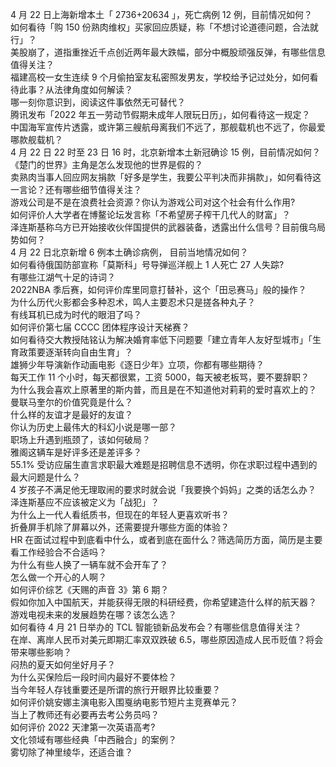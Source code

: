 4 月 22 日上海新增本土「 2736+20634 」，死亡病例 12 例，目前情况如何？  
如何看待「购 150 份熟肉维权」买家回应质疑，称「不想讨论道德问题，合法就行」？  
美股崩了，道指重挫近千点创近两年最大跌幅，部分中概股顽强反弹，有哪些信息值得关注？  
福建高校一女生连续 9 个月偷拍室友私密照发男友，学校给予记过处分，如何看待此事？从法律角度如何解读？  
哪一刻你意识到，阅读这件事依然无可替代？  
腾讯发布「2022 年五一劳动节假期未成年人限玩日历」，如何看待这一规定？  
中国海军宣传片透露，或许第三艘航母离我们不远了，那舰载机也不远了，你最爱哪款舰载机？  
4 月 22 日 22 时至 23 日 16 时，北京新增本土新冠确诊 15 例，目前情况如何？  
《楚门的世界》主角是怎么发现他的世界是假的？  
卖熟肉当事人回应网友捐款「好多是学生，我要公平判决而非捐款」，如何看待这一言论？还有哪些细节值得关注？  
游戏公司是不是在浪费社会资源？你认为游戏公司对这个社会有什么作用?  
如何评价人大学者在博鳌论坛发言称「不希望房子榨干几代人的财富」？  
泽连斯基称乌方已开始接收伙伴国提供的武器装备，透露出什么信号？目前俄乌局势如何？  
4 月 22 日北京新增 6 例本土确诊病例， 目前当地情况如何？  
如何看待俄国防部宣称「莫斯科」号导弹巡洋舰上 1 人死亡 27 人失踪?  
有哪些江湖气十足的诗词？  
2022NBA 季后赛，如何评价库里同意打替补，这个「田忌赛马」般的操作？  
为什么历代火影都会多种忍术，鸣人主要忍术只是搓各种丸子？  
有线耳机已成为时代的眼泪了吗？  
如何评价第七届 CCCC 团体程序设计天梯赛？  
如何看待交大教授陆铭认为解决婚育率低下问题要「建立青年人友好型城市」「生育政策要逐渐转向自由生育」？  
雄狮少年导演新作动画电影《逐日少年》立项，你都有哪些期待？  
每天工作 11 个小时，每天都很累，工资 5000，每天被老板骂，要不要辞职？  
为什么我会喜欢上原著里的斯内普，而且是在不知道他对莉莉的爱时喜欢上的？  
曼联马奎尔的价值究竟是什么？  
什么样的友谊才是最好的友谊？  
你认为历史上最伟大的科幻小说是哪一部？  
职场上升遇到瓶颈了，该如何破局？  
雅阁这辆车是好评多还是差评多？  
55.1% 受访应届生直言求职最大难题是招聘信息不透明，你在求职过程中遇到的最大问题是什么？  
4 岁孩子不满足他无理取闹的要求时就会说「我要换个妈妈」之类的话怎么办？  
泽连斯基应不应该被定义为「战犯」？  
为什么上一代人看纸质书，但现在的年轻人更喜欢听书？  
折叠屏手机除了屏幕以外，还需要提升哪些方面的体验？  
HR 在面试过程中到底看中什么，或者到底在面什么？筛选简历方面，简历是主要看工作经验合不合适吗？  
为什么有些人换了一辆车就不会开车了？  
怎么做一个开心的人啊？  
如何评价综艺《天赐的声音 3》第 6 期？  
假如你加入中国航天，并能获得无限的科研经费，你希望建造什么样的航天器？  
游戏电视未来的发展趋势在哪？该怎么选？  
如何看待 4 月 21 日举办的 TCL 智能锁新品发布会？有哪些信息值得关注？  
在岸、离岸人民币对美元即期汇率双双跌破 6.5，哪些原因造成人民币贬值？将会带来哪些影响？  
闷热的夏天如何坐好月子？  
为什么买保险后一段时间内最好不要体检？  
当今年轻人存钱重要还是所谓的旅行开眼界比较重要？  
如何评价姚安娜主演电影入围戛纳电影节短片主竞赛单元？  
当上了教师还有必要再去考公务员吗？  
如何评价 2022 天津第一次英语高考?  
文化领域有哪些经典「中西融合」的案例？  
雾切除了神里绫华，还适合谁？  
